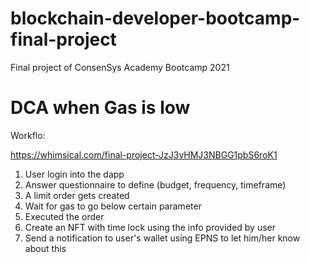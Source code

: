 # blockchain-developer-bootcamp-final-project

Final project of ConsenSys Academy Bootcamp 2021

DCA when Gas is low
======

Workflo:

https://whimsical.com/final-project-JzJ3vHMJ3NBGG1pbS6roK1

1. User login into the dapp
2. Answer questionnaire to define (budget, frequency, timeframe)
3. A limit order gets created
4. Wait for gas to go below certain parameter
5. Executed the order
6. Create an NFT with time lock using the info provided by user
7. Send a notification to user's wallet using EPNS to let him/her know about this
